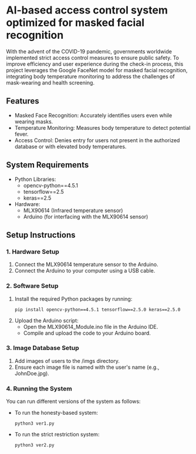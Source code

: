 # AI-based access control system optimized for masked facial recognition
With the advent of the COVID-19 pandemic, governments worldwide implemented strict access control measures to ensure public safety. To improve efficiency and user experience during the check-in process, this project leverages the Google FaceNet model for masked facial recognition, integrating body temperature monitoring to address the challenges of mask-wearing and health screening. 

## Features
- Masked Face Recognition: Accurately identifies users even while wearing masks.
- Temperature Monitoring: Measures body temperature to detect potential fever.
- Access Control: Denies entry for users not present in the authorized database or with elevated body temperatures.

## System Requirements
- Python Libraries:
  - opencv-python==4.5.1
  - tensorflow==2.5
  - keras==2.5
- Hardware:
  - MLX90614 (Infrared temperature sensor)
  - Arduino (for interfacing with the MLX90614 sensor)

## Setup Instructions
### 1. Hardware Setup
1. Connect the MLX90614 temperature sensor to the Arduino.
2. Connect the Arduino to your computer using a USB cable.
### 2. Software Setup
1. Install the required Python packages by running:
   ```
   pip install opencv-python==4.5.1 tensorflow==2.5.0 keras==2.5.0
   ```
3. Upload the Arduino script:
    - Open the MLX90614_Module.ino file in the Arduino IDE.
    - Compile and upload the code to your Arduino board.
### 3. Image Database Setup
1. Add images of users to the /imgs directory.
2. Ensure each image file is named with the user's name (e.g., JohnDoe.jpg).
### 4. Running the System
You can run different versions of the system as follows:
- To run the honesty-based system:
  ```
  python3 ver1.py
  ```
- To run the strict restriction system:
  ```
  python3 ver2.py
  ```
